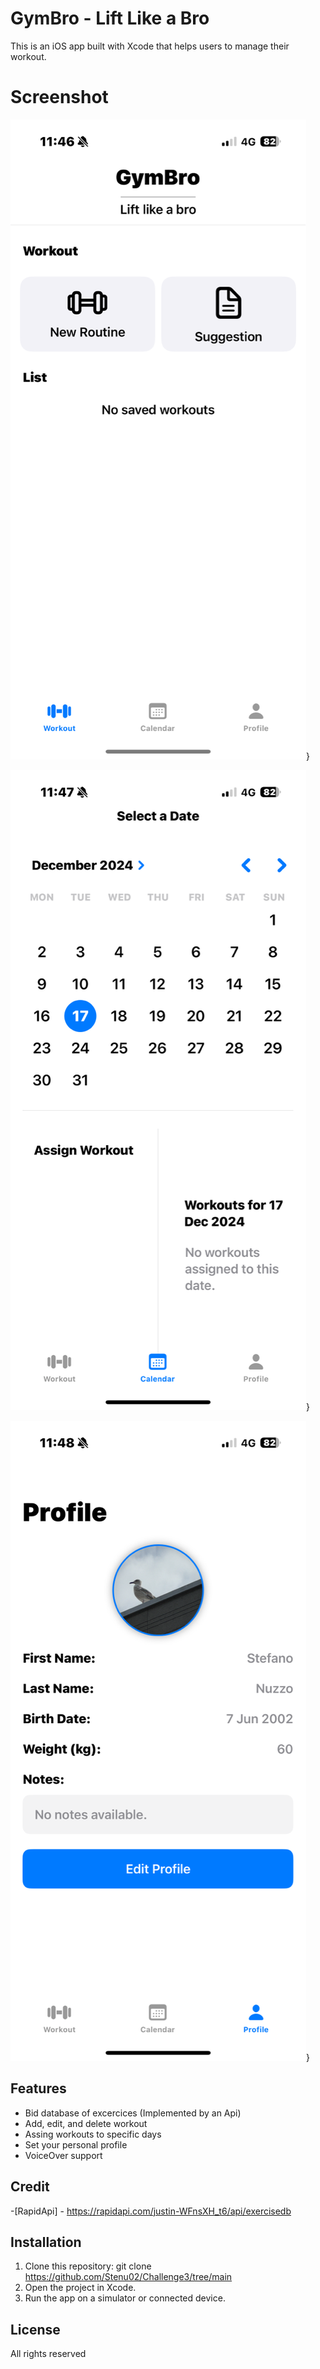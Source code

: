 # GymBro - Lift Like a Bro
This is an iOS app built with Xcode that helps users to manage their workout.

# Screenshot
![App Screenshot](Main.PNG)}

![App Screenshot](Calendar.PNG)}

![App Screenshot](Profile.PNG)}



## Features
- Bid database of excercices (Implemented by an Api)
- Add, edit, and delete workout
- Assing workouts to specific days
- Set your personal profile
- VoiceOver support 

## Credit
-[RapidApi] - https://rapidapi.com/justin-WFnsXH_t6/api/exercisedb

## Installation
1. Clone this repository: git clone <https://github.com/Stenu02/Challenge3/tree/main>
2. Open the project in Xcode.
3. Run the app on a simulator or connected device.

## License
All rights reserved
